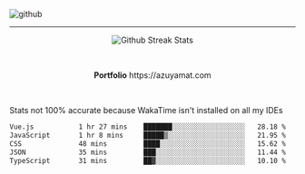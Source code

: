 ![github](https://media.discordapp.net/attachments/881363147364118528/1142610121697021952/background.png?width=1000&height=300)<br>
___
<p align="center">
  <img alt="Github Streak Stats" src="https://streak-stats.demolab.com?user=Azuyamat&theme=transparent&hide_border=true"/>
</p><br>
<p align="center">
      <strong>Portfolio</strong> https://azuyamat.com
</p><br>

Stats not 100% accurate because WakaTime isn't installed on all my IDEs
<!--START_SECTION:waka-->

```txt
Vue.js           1 hr 27 mins    ███████░░░░░░░░░░░░░░░░░░   28.18 %
JavaScript       1 hr 8 mins     █████▒░░░░░░░░░░░░░░░░░░░   21.95 %
CSS              48 mins         ████░░░░░░░░░░░░░░░░░░░░░   15.62 %
JSON             35 mins         ███░░░░░░░░░░░░░░░░░░░░░░   11.44 %
TypeScript       31 mins         ██▓░░░░░░░░░░░░░░░░░░░░░░   10.10 %
```

<!--END_SECTION:waka-->
